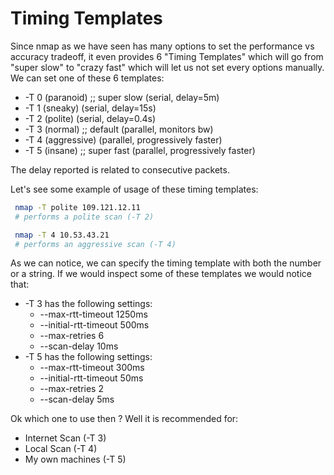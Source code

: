 # Timing Templates

Since nmap as we have seen has many options to set the
performance vs accuracy tradeoff, it even provides 6 "Timing
Templates" which will go from "super slow" to "crazy fast" which
will let us not set every options manually. We can set one of
these 6 templates:

- -T 0 (paranoid) ;; super slow (serial, delay=5m)
- -T 1 (sneaky)                 (serial, delay=15s)
- -T 2 (polite)                 (serial, delay=0.4s)
- -T 3 (normal)   ;; default    (parallel, monitors bw)
- -T 4 (aggressive)             (parallel, progressively faster)
- -T 5 (insane)   ;; super fast (parallel, progressively faster)

The delay reported is related to consecutive packets.

Let's see some example of usage of these timing templates:

```sh
 nmap -T polite 109.121.12.11
 # performs a polite scan (-T 2)
```

```sh
 nmap -T 4 10.53.43.21
 # performs an aggressive scan (-T 4)
```

As we can notice, we can specify the timing template with both
the number or a string. If we would inspect some of these
templates we would notice that:

* -T 3 has the following settings:
  * --max-rtt-timeout 1250ms
  * --initial-rtt-timeout 500ms
  * --max-retries 6
  * --scan-delay 10ms
* -T 5 has the following settings:
  * --max-rtt-timeout 300ms
  * --initial-rtt-timeout 50ms
  * --max-retries 2
  * --scan-delay 5ms

Ok which one to use then ? Well it is recommended for:

* Internet Scan (-T 3)
* Local Scan (-T 4)
* My own machines (-T 5)


